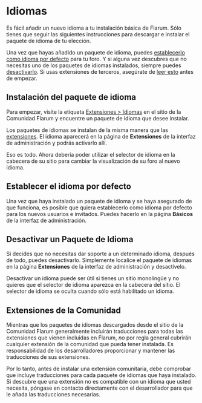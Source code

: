 # Idiomas

Es fácil añadir un nuevo idioma a tu instalación básica de Flarum. Sólo tienes que seguir las siguientes instrucciones para descargar e instalar el paquete de idioma de tu elección.

Una vez que hayas añadido un paquete de idioma, puedes [establecerlo como idioma por defecto](#setting-the-default-language) para tu foro. Y si alguna vez descubres que no necesitas uno de los paquetes de idiomas instalados, siempre puedes [desactivarlo](#disabling-a-language-pack). Si usas extensiones de terceros, asegúrate de [leer esto](#extensiones-de-terceros) antes de empezar.

## Instalación del paquete de idioma

Para empezar, visite la etiqueta [Extensiones > Idiomas](https://discuss.flarum.org/t/languages) en el sitio de la Comunidad Flarum y encuentre un paquete de idioma que desee instalar.

Los paquetes de idiomas se instalan de la misma manera que las [extensiones](extensions.md). El idioma aparecerá en la página de **Extensiones** de la interfaz de administración y podrás activarlo allí.

Eso es todo. Ahora debería poder utilizar el selector de idioma en la cabecera de su sitio para cambiar la visualización de su foro al nuevo idioma.

## Establecer el idioma por defecto

Una vez que haya instalado un paquete de idioma y se haya asegurado de que funciona, es posible que quiera establecerlo como idioma por defecto para los nuevos usuarios e invitados. Puedes hacerlo en la página **Básicos** de la interfaz de administración.

## Desactivar un Paquete de Idioma

Si decides que no necesitas dar soporte a un determinado idioma, después de todo, puedes desactivarlo. Simplemente localice el paquete de idiomas en la página **Extensiones** de la interfaz de administración y desactívelo.

Desactivar un idioma puede ser útil si tienes un sitio monolingüe y no quieres que el selector de idioma aparezca en la cabecera del sitio. El selector de idioma se oculta cuando sólo está habilitado un idioma.

## Extensiones de la Comunidad

Mientras que los paquetes de idiomas descargados desde el sitio de la Comunidad Flarum generalmente incluirán traducciones para todas las extensiones que vienen incluidas en Flarum, _no_ por regla general cubrirán cualquier extensión de la comunidad que pueda tener instalada. Es responsabilidad de los desarrolladores proporcionar y mantener las traducciones de sus extensiones.

Por lo tanto, antes de instalar una extensión comunitaria, debe comprobar que incluye traducciones para cada paquete de idiomas que haya instalado. Si descubre que una extensión no es compatible con un idioma que usted necesita, póngase en contacto directamente con el desarrollador para que le añada las traducciones necesarias.
